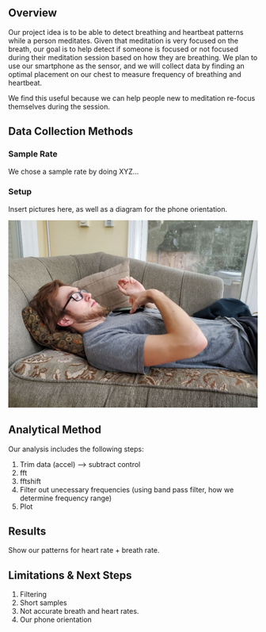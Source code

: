 ## Overview

Our project idea is to be able to detect breathing and heartbeat patterns while a person meditates. Given that meditation is very focused on the breath, our goal is to help detect if someone is focused or not focused during their meditation session based on how they are breathing. We plan to use our smartphone as the sensor, and we will collect data by finding an optimal placement on our chest to measure frequency of breathing and heartbeat.

We find this useful because we can help people new to meditation re-focus themselves during the session.

## <a id="Data_Collection"></a> Data Collection Methods ##

### Sample Rate
We chose a sample rate by doing XYZ...

### Setup
Insert pictures here, as well as a diagram for the phone orientation.

![Nathan Side](https://github.com/karneh/mediationmonitor/blob/gh-pages/Nathan_Side.jpg)

## Analytical Method
Our analysis includes the following steps:
1. Trim data (accel) --> subtract control
2. fft
3. fftshift
4. Filter out unecessary frequencies (using band pass filter, how we determine frequency range)
5. Plot

## Results
Show our patterns for heart rate + breath rate.

## Limitations & Next Steps
1. Filtering
2. Short samples
3. Not accurate breath and heart rates.
4. Our phone orientation
